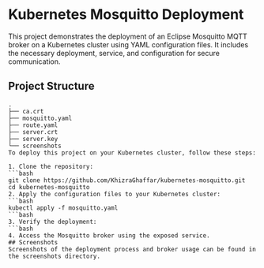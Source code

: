# Kubernetes Mosquitto Deployment

This project demonstrates the deployment of an Eclipse Mosquitto MQTT broker on a Kubernetes cluster using YAML configuration files. It includes the necessary deployment, service, and configuration for secure communication.

## Project Structure

```plaintext
.
├── ca.crt
├── mosquitto.yaml
├── route.yaml
├── server.crt
├── server.key
└── screenshots
To deploy this project on your Kubernetes cluster, follow these steps:

1. Clone the repository:
```bash
git clone https://github.com/KhizraGhaffar/kubernetes-mosquitto.git
cd kubernetes-mosquitto
2. Apply the configuration files to your Kubernetes cluster:
```bash
kubectl apply -f mosquitto.yaml
```bash
3. Verify the deployment:
```bash
4. Access the Mosquitto broker using the exposed service.
## Screenshots
Screenshots of the deployment process and broker usage can be found in the screenshots directory.
